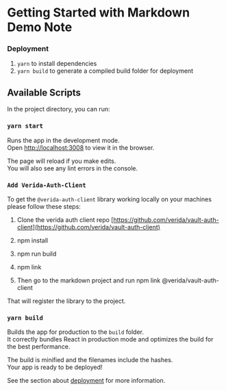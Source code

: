 # Getting Started with Markdown Demo Note



### Deployment

1. `yarn`  to install dependencies
2. `yarn build` to generate a compiled build folder for deployment

## Available Scripts

In the project directory, you can run:

### `yarn start`

Runs the app in the development mode.\
Open [http://localhost:3008](http://localhost:3008) to view it in the browser.

The page will reload if you make edits.\
You will also see any lint errors in the console.

### `Add Verida-Auth-Client` 

To get the `@verida-auth-client` library working locally on your machines please follow these steps:

1. Clone the verida auth client repo [https://github.com/verida/vault-auth-client](https://github.com/verida/vault-auth-client)

2. npm install

3. npm run build

4. npm link

5. Then go to the markdown project and run npm link @verida/vault-auth-client


That will register the library to the project.

### `yarn build`

Builds the app for production to the `build` folder.\
It correctly bundles React in production mode and optimizes the build for the best performance.

The build is minified and the filenames include the hashes.\
Your app is ready to be deployed!

See the section about [deployment](https://facebook.github.io/create-react-app/docs/deployment) for more information.




